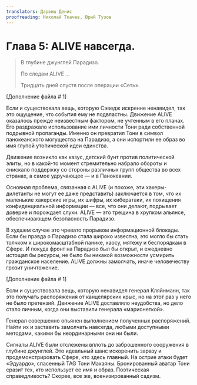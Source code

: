 ```yaml
---
translators: Дарвиш Денис
proofreading: Николай Ткачев, Юрий Тузов
---
```


# Глава 5: ALIVE навсегда.

> В глубине джунглей Парадизо.
>
> По следам ALIVE ...
>
> Тридцать дней спустя после операции «Сеть».

\[Дополнение файла \# 1\]

Если и существовала вещь, которую Сэведж искренне ненавидел, так это ощущение, что события ему не подвластны. Движение ALIVE оказалось прежде неизвестным фактором, не учтенным в его планах. Его раздражало использование ими личности Тони ради собственной подрывной пропаганды. Именно он превратил Тони в символ панокеанского могущества на Парадизо, а они испортили ее образ во имя глупой утопической идеи единства.

Движение возникло как казус, детский бунт против политической элиты, но в какой-то момент стремительно набрало обороты и снискало поддержку со стороны различных групп общества во всех странах, а самое удручающее — и в Панокеании.

Основная проблема, связанная с ALIVE \(и похоже, эти хакеры-дилетанты не могут ее даже представить\) заключается в том, что их маленькие хакерские игры, их шифры, их кибератаки, их похищения конфиденциальной информации — все, что они делают, подрывает доверие и порождает слухи. ALIVE — это трещина в хрупком альянсе, обеспечивающем безопасность Парадизо.

В худшем случае это чревато прорывом информационной блокады. Если бы правда о Парадизо стала широко известна, это могло бы стать толчком к широкомасштабной панике, хаосу, мятежу и беспорядкам в Сфере. И покуда фронт на Парадизо был бы открыт, и ежедневно истощал бы ресурсы, не было бы никакой возможности усмирить гражданское население. ALIVE должны замолчать, иначе человечеству грозит уничтожение.

\[Дополнение файла \# 1\]

Если и существовала вещь, которую ненавидел генерал Кляйнманн, так это получать распоряжения от канцелярских крыс, но на этот раз у него не было претензий. Движение ALIVE доставляло неудобства, но дело стало личным, когда они выставили генерала «марионеткой».

Генерал совершенно опьянен выполнением полученных распоряжений. Найти их и заставить замолчать навсегда, любыми доступными методами, какими бы неординарными они ни были.

Сигналы ALIVE были отслежены вплоть до заброшенного сооружения в глубине джунглей. Это идеальный шанс искоренить заразу и продемонстрировать Сфере, кто здесь главный. На острие атаки будет «Эдуардо», спасенный TAG Тони Макаяны. Бронированный аватар Тони сразит тех, кто использует ее имя и образ. Поэтическая справедливость? Скорее, все же, военизированный садизм.

